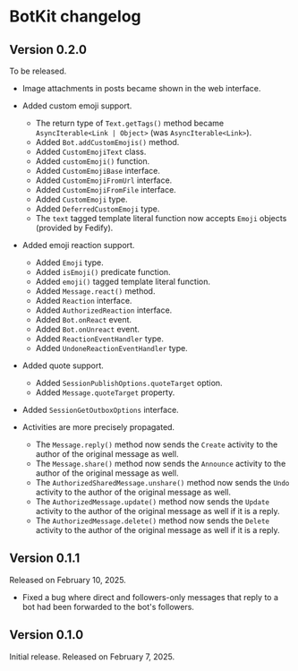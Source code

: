 BotKit changelog
================

Version 0.2.0
-------------

To be released.

 -  Image attachments in posts became shown in the web interface.

 -  Added custom emoji support.

     -  The return type of `Text.getTags()` method became
         `AsyncIterable<Link | Object>` (was `AsyncIterable<Link>`).
     -  Added `Bot.addCustomEmojis()` method.
     -  Added `CustomEmojiText` class.
     -  Added `customEmoji()` function.
     -  Added `CustomEmojiBase` interface.
     -  Added `CustomEmojiFromUrl` interface.
     -  Added `CustomEmojiFromFile` interface.
     -  Added `CustomEmoji` type.
     -  Added `DeferredCustomEmoji` type.
     -  The `text` tagged template literal function now accepts `Emoji` objects
        (provided by Fedify).

 -  Added emoji reaction support.

     -  Added `Emoji` type.
     -  Added `isEmoji()` predicate function.
     -  Added `emoji()` tagged template literal function.
     -  Added `Message.react()` method.
     -  Added `Reaction` interface.
     -  Added `AuthorizedReaction` interface.
     -  Added `Bot.onReact` event.
     -  Added `Bot.onUnreact` event.
     -  Added `ReactionEventHandler` type.
     -  Added `UndoneReactionEventHandler` type.

 -  Added quote support.

     -  Added `SessionPublishOptions.quoteTarget` option.
     -  Added `Message.quoteTarget` property.

 -  Added `SessionGetOutboxOptions` interface.

 -  Activities are more precisely propagated.

     -  The `Message.reply()` method now sends the `Create` activity to
        the author of the original message as well.
     -  The `Message.share()` method now sends the `Announce` activity to
        the author of the original message as well.
     -  The `AuthorizedSharedMessage.unshare()` method now sends the `Undo`
        activity to the author of the original message as well.
     -  The `AuthorizedMessage.update()` method now sends the `Update` activity
        to the author of the original message as well if it is a reply.
     -  The `AuthorizedMessage.delete()` method now sends the `Delete` activity
        to the author of the original message as well if it is a reply.


Version 0.1.1
-------------

Released on February 10, 2025.

 -  Fixed a bug where direct and followers-only messages that reply to a bot
    had been forwarded to the bot's followers.


Version 0.1.0
-------------

Initial release.  Released on February 7, 2025.
